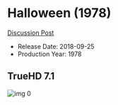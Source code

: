# Halloween (1978)

[Discussion Post](https://www.avsforum.com/threads/bass-eq-for-filtered-movies.2995212/post-56920974)

* Release Date: 2018-09-25
* Production Year: 1978

## TrueHD 7.1

![img 0](https://i.imgur.com/bIPdafm.jpg)

